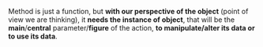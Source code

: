 Method is just a function, but **with our perspective of the object** (point of view we are thinking), it **needs the instance of object**, that will be the **main**/**central** parameter/**figure** of the action, **to manipulate/alter its data or to use its data**. 